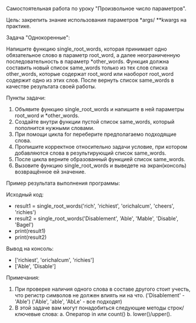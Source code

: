 Самостоятельная работа по уроку "Произвольное число параметров".

Цель: закрепить знание использования параметров *args/ **kwargs на практике.

Задача "Однокоренные":

Напишите функцию single_root_words, которая принимает одно обязательное слово в параметр root_word, а далее неограниченную последовательность в параметр *other_words.
Функция должна составить новый список same_words только из тех слов списка other_words, которые содержат root_word или наоборот root_word содержит одно из этих слов. После вернуть список same_words в качестве результата своей работы.

Пункты задачи:
  1. Объявите функцию single_root_words и напишите в ней параметры root_word и *other_words.
  2. Создайте внутри функции пустой список same_words, который пополнится нужными словами.
  3. При помощи цикла for переберите предполагаемо подходящие слова.
  4. Пропишите корректное относительно задачи условие, при котором добавляются слова в результирующий список same_words.
  5. После цикла верните образованный функцией список same_words.
  6. Вызовите функцию single_root_words и выведете на экран(консоль) возвращённое ей значение.

Пример результата выполнения программы:

Исходный код:

  - result1 = single_root_words('rich', 'richiest', 'orichalcum', 'cheers', 'richies')
  - result2 = single_root_words('Disablement', 'Able', 'Mable', 'Disable', 'Bagel')
  - print(result1)
  - print(result2)

Вывод на консоль:
  - ['richiest', 'orichalcum', 'richies']
  - ['Able', 'Disable']

Примечания:

  1. При проверке наличия одного слова в составе другого стоит учесть, что регистр символов не должен влиять ни на что. ('Disablement' - 'Able') ('Able', 'able', 'AbLe' - все подходят)
  2. В этой задаче вам могут понадобиться следующие методы строк/ключевые слова:
  а. Оператор in или count()
  b. lower()/upper().
